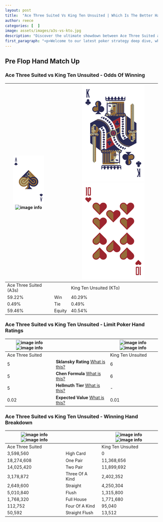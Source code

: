 ```yaml
---
layout: post
title:  "Ace Three Suited Vs King Ten Unsuited | Which Is The Better Hand In Poker? A Complete Guide"
author: reece
categories: [  ]
image: assets/images/a3s-vs-kto.jpg
description: "Discover the ultimate showdown between Ace Three Suited and King Ten Unsuited in poker! Uncover the odds, strategies, and scenarios where one hand triumphs over the other. Get ready to up your poker game with this thrilling analysis."
first_paragraph: "<p>Welcome to our latest poker strategy deep dive, where we're pitting two distinct hands against each other in a high-stakes showdown: Ace Three Suited vs King Ten Unsuited.</p><p>In the dynamic world of poker, every decision counts, and knowing which hand holds the upper hand is key to your success at the table.</p><p>In this article, we'll dissect these two hands, explore the scenarios where one dominates the other, and equip you with the knowledge to make strategic choices that can tip the odds in your favor.</p><p>Get ready to unravel the intriguing dynamics of these poker hands and elevate your game to new heights.</p>"
---
```




[comment]: # (sp0)

## Pre Flop Hand Match Up

<div class="table hand-ratings" markdown="1"> 



### Ace Three Suited vs King Ten Unsuited - Odds Of Winning


    
| ![image info](assets/images/hand1/a.png) ![image info](assets/images/hand1/3s.png) |  | ![image info](assets/images/hand2/k.png) ![image info](assets/images/hand2/to.png) |
| -------- | -------- | -------- |
| Ace Three Suited (A3s) |  | King Ten Unsuited (KTo) |
| 59.22% | Win | 40.29% |
| 0.49% | Tie | 0.49% |
| 59.46% | Equity | 40.54% |




[comment]: # (sp1)



### Ace Three Suited vs King Ten Unsuited - Limit Poker Hand Ratings


    
| ![image info](https://www.riverpairs.com/assets/images/hand1/a.png) ![image info](https://www.riverpairs.com/assets/images/hand1/3s.png) |  | ![image info](https://www.riverpairs.com/assets/images/hand2/k.png) ![image info](https://www.riverpairs.com/assets/images/hand2/to.png) |
| -------- | -------- | -------- |
| Ace Three Suited |  | King Ten Unsuited |
| 5 | **Sklansky Rating** [What is this?](/sklansky-rating-explained) | 6 |
| 5 | **Chen Formula** [What is this?](/chen-formula-explained) | 6 |
| 5 | **Hellmuth Tier** [What is this?](/Hellmuth-tier-explained) | - |
| 0.02 | **Expected Value** [What is this?](/expected-value-explained) | 0.01 |




[comment]: # (sp2)



### Ace Three Suited vs King Ten Unsuited - Winning Hand Breakdown


    
| ![image info](https://www.riverpairs.com/assets/images/hand1/a.png) ![image info](https://www.riverpairs.com/assets/images/hand1/3s.png) |  | ![image info](https://www.riverpairs.com/assets/images/hand2/k.png) ![image info](https://www.riverpairs.com/assets/images/hand2/to.png) |
| -------- | -------- | -------- |
| Ace Three Suited |  | King Ten Unsuited |
| 3,598,560 | High Card | 0 |
| 18,274,608 | One Pair | 11,368,656 |
| 14,025,420 | Two Pair | 11,899,692 |
| 3,178,872 | Three Of A Kind | 2,402,352 |
| 2,649,600 | Straight | 4,250,304 |
| 5,010,840 | Flush | 1,315,800 |
| 1,768,320 | Full House | 1,771,680 |
| 112,752 | Four Of A Kind | 95,040 |
| 50,592 | Straight Flush | 13,512 |




[comment]: # (sp3)



</div>

[comment]: # (sp4)



[comment]: # (sp5)

